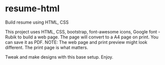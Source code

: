 # resume-html
Build resume using HTML, CSS

This project uses HTML, CSS, bootstrap, font-awesome icons, Google font - Rubik to build a web page.
The page will convert to a A4 page on print. You can save it as PDF.
NOTE: The web page and print preview might look different. The print page is what matters.

Tweak and make designs with this base setup. Enjoy.
